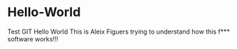 # Hello-World
Test GIT Hello World
This is Aleix Figuers trying to understand how this f*** software works!!!

